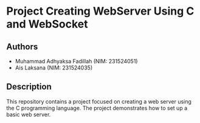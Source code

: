 # Project Creating WebServer Using C and WebSocket

## Authors
- Muhammad Adhyaksa Fadillah (NIM: 231524051)
- Ais Laksana (NIM: 231524035)

## Description
This repository contains a project focused on creating a web server using the C programming language. The project demonstrates how to set up a basic web server.
